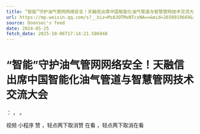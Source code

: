 ```yaml
---
title: “智能”守护油气管网网络安全！天融信出席中国智能化油气管道与智慧管网技术交流大会
url: https://mp.weixin.qq.com/s?__biz=MzA3OTMxNTcxNA==&mid=2650919669&idx=1&sn=40b06553055734c3f5f12e9721ccba36
source: Doonsec's feed
date: 2024-05-25
fetch_date: 2025-10-06T17:14:21.506948
---
```


# “智能”守护油气管网网络安全！天融信出席中国智能化油气管道与智慧管网技术交流大会

：
，
。

视频
小程序
赞
，轻点两下取消赞
在看
，轻点两下取消在看